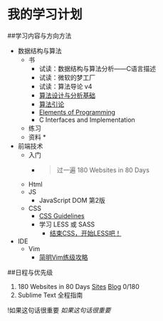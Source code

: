 # 我的学习计划

##学习内容与方向方法
- 数据结构与算法
  + 书
    * 试读：数据结构与算法分析——C语言描述
    * 试读：微软的梦工厂
    * 试读：算法导论 v4
    * [算法设计与分析基础](http://book.douban.com/subject/1968704/)
    * [算法引论](http://book.douban.com/subject/4178907/)
    * [Elements of Programming](http://book.douban.com/subject/3802826/)
    * C Interfaces and Implementation
  + 练习
  + 资料
    *
- 前端技术
  + 入门
    * > 过一遍 180 Websites in 80 Days
  + Html
  + JS
    * JavaScript DOM 第2版
  + CSS
    * [CSS Guidelines](http://cssguidelin.es)
    * 学习 LESS 或 SASS
      - [结束CSS，开始LESS吧！](http://blog.dreamgoon.com/2014/12/%E7%BB%93%E6%9D%9Fcss%EF%BC%8C%E5%BC%80%E5%A7%8Bless%E5%90%A7%EF%BC%81/)
- IDE
  + Vim
    * [简明Vim练级攻略](http://www.path8.net/tn/archives/4876)

##日程与优先级

1. 180 Websites in 80 Days
  [Sites](http://jenniferdewalt.com/)
  [Blog](http://blog.jenniferdewalt.com/)
  0/180
2. Sublime Text 全程指南


!如果这句话很重要 *如果这句话很重要*
